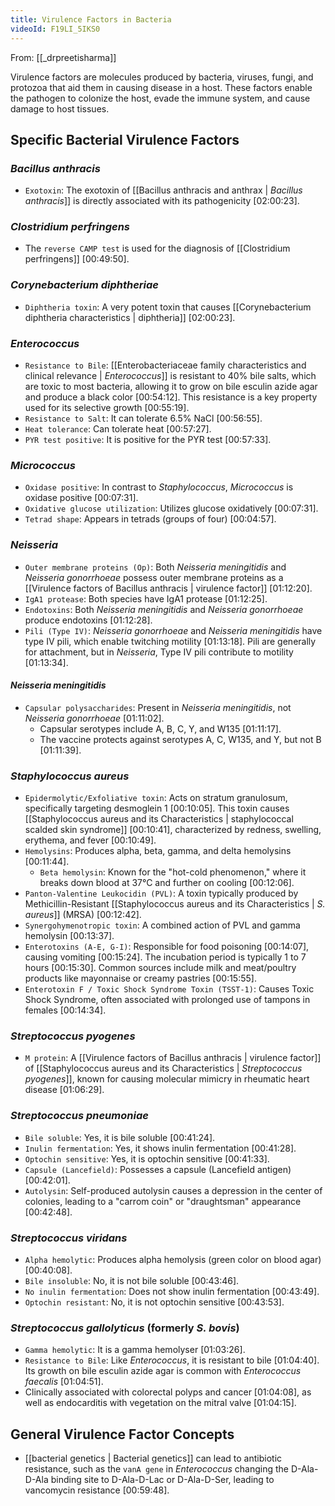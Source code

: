 ```yaml
---
title: Virulence Factors in Bacteria
videoId: F19LI_5IKS0
---
```


From: [[_drpreetisharma]] <br/> 

Virulence factors are molecules produced by bacteria, viruses, fungi, and protozoa that aid them in causing disease in a host. These factors enable the pathogen to colonize the host, evade the immune system, and cause damage to host tissues.

## Specific Bacterial Virulence Factors

### *Bacillus anthracis*
*   `Exotoxin`: The exotoxin of [[Bacillus anthracis and anthrax | *Bacillus anthracis*]] is directly associated with its pathogenicity <a class="yt-timestamp" data-t="02:00:23">[02:00:23]</a>.

### *Clostridium perfringens*
*   The `reverse CAMP test` is used for the diagnosis of [[Clostridium perfringens]] <a class="yt-timestamp" data-t="00:49:50">[00:49:50]</a>.

### *Corynebacterium diphtheriae*
*   `Diphtheria toxin`: A very potent toxin that causes [[Corynebacterium diphtheria characteristics | diphtheria]] <a class="yt-timestamp" data-t="02:00:23">[02:00:23]</a>.

### *Enterococcus*
*   `Resistance to Bile`: [[Enterobacteriaceae family characteristics and clinical relevance | *Enterococcus*]] is resistant to 40% bile salts, which are toxic to most bacteria, allowing it to grow on bile esculin azide agar and produce a black color <a class="yt-timestamp" data-t="00:54:12">[00:54:12]</a>. This resistance is a key property used for its selective growth <a class="yt-timestamp" data-t="00:55:19">[00:55:19]</a>.
*   `Resistance to Salt`: It can tolerate 6.5% NaCl <a class="yt-timestamp" data-t="00:56:55">[00:56:55]</a>.
*   `Heat tolerance`: Can tolerate heat <a class="yt-timestamp" data-t="00:57:27">[00:57:27]</a>.
*   `PYR test positive`: It is positive for the PYR test <a class="yt-timestamp" data-t="00:57:33">[00:57:33]</a>.

### *Micrococcus*
*   `Oxidase positive`: In contrast to *Staphylococcus*, *Micrococcus* is oxidase positive <a class="yt-timestamp" data-t="00:07:31">[00:07:31]</a>.
*   `Oxidative glucose utilization`: Utilizes glucose oxidatively <a class="yt-timestamp" data-t="00:07:31">[00:07:31]</a>.
*   `Tetrad shape`: Appears in tetrads (groups of four) <a class="yt-timestamp" data-t="00:04:57">[00:04:57]</a>.

### *Neisseria*
*   `Outer membrane proteins (Op)`: Both *Neisseria meningitidis* and *Neisseria gonorrhoeae* possess outer membrane proteins as a [[Virulence factors of Bacillus anthracis | virulence factor]] <a class="yt-timestamp" data-t="01:12:20">[01:12:20]</a>.
*   `IgA1 protease`: Both species have IgA1 protease <a class="yt-timestamp" data-t="01:12:25">[01:12:25]</a>.
*   `Endotoxins`: Both *Neisseria meningitidis* and *Neisseria gonorrhoeae* produce endotoxins <a class="yt-timestamp" data-t="01:12:28">[01:12:28]</a>.
*   `Pili (Type IV)`: *Neisseria gonorrhoeae* and *Neisseria meningitidis* have type IV pili, which enable twitching motility <a class="yt-timestamp" data-t="01:13:18">[01:13:18]</a>. Pili are generally for attachment, but in *Neisseria*, Type IV pili contribute to motility <a class="yt-timestamp" data-t="01:13:34">[01:13:34]</a>.

#### *Neisseria meningitidis*
*   `Capsular polysaccharides`: Present in *Neisseria meningitidis*, not *Neisseria gonorrhoeae* <a class="yt-timestamp" data-t="01:11:02">[01:11:02]</a>.
    *   Capsular serotypes include A, B, C, Y, and W135 <a class="yt-timestamp" data-t="01:11:17">[01:11:17]</a>.
    *   The vaccine protects against serotypes A, C, W135, and Y, but not B <a class="yt-timestamp" data-t="01:11:39">[01:11:39]</a>.

### *Staphylococcus aureus*
*   `Epidermolytic/Exfoliative toxin`: Acts on stratum granulosum, specifically targeting desmoglein 1 <a class="yt-timestamp" data-t="00:10:05">[00:10:05]</a>. This toxin causes [[Staphylococcus aureus and its Characteristics | staphylococcal scalded skin syndrome]] <a class="yt-timestamp" data-t="00:10:41">[00:10:41]</a>, characterized by redness, swelling, erythema, and fever <a class="yt-timestamp" data-t="00:10:49">[00:10:49]</a>.
*   `Hemolysins`: Produces alpha, beta, gamma, and delta hemolysins <a class="yt-timestamp" data-t="00:11:44">[00:11:44]</a>.
    *   `Beta hemolysin`: Known for the "hot-cold phenomenon," where it breaks down blood at 37°C and further on cooling <a class="yt-timestamp" data-t="00:12:06">[00:12:06]</a>.
*   `Panton-Valentine Leukocidin (PVL)`: A toxin typically produced by Methicillin-Resistant [[Staphylococcus aureus and its Characteristics | *S. aureus*]] (MRSA) <a class="yt-timestamp" data-t="00:12:42">[00:12:42]</a>.
*   `Synergohymenotropic toxin`: A combined action of PVL and gamma hemolysin <a class="yt-timestamp" data-t="00:13:37">[00:13:37]</a>.
*   `Enterotoxins (A-E, G-I)`: Responsible for food poisoning <a class="yt-timestamp" data-t="00:14:07">[00:14:07]</a>, causing vomiting <a class="yt-timestamp" data-t="00:15:24">[00:15:24]</a>. The incubation period is typically 1 to 7 hours <a class="yt-timestamp" data-t="00:15:30">[00:15:30]</a>. Common sources include milk and meat/poultry products like mayonnaise or creamy pastries <a class="yt-timestamp" data-t="00:15:55">[00:15:55]</a>.
*   `Enterotoxin F / Toxic Shock Syndrome Toxin (TSST-1)`: Causes Toxic Shock Syndrome, often associated with prolonged use of tampons in females <a class="yt-timestamp" data-t="00:14:34">[00:14:34]</a>.

### *Streptococcus pyogenes*
*   `M protein`: A [[Virulence factors of Bacillus anthracis | virulence factor]] of [[Staphylococcus aureus and its Characteristics | *Streptococcus pyogenes*]], known for causing molecular mimicry in rheumatic heart disease <a class="yt-timestamp" data-t="01:06:29">[01:06:29]</a>.

### *Streptococcus pneumoniae*
*   `Bile soluble`: Yes, it is bile soluble <a class="yt-timestamp" data-t="00:41:24">[00:41:24]</a>.
*   `Inulin fermentation`: Yes, it shows inulin fermentation <a class="yt-timestamp" data-t="00:41:28">[00:41:28]</a>.
*   `Optochin sensitive`: Yes, it is optochin sensitive <a class="yt-timestamp" data-t="00:41:33">[00:41:33]</a>.
*   `Capsule (Lancefield)`: Possesses a capsule (Lancefield antigen) <a class="yt-timestamp" data-t="00:42:01">[00:42:01]</a>.
*   `Autolysin`: Self-produced autolysin causes a depression in the center of colonies, leading to a "carrom coin" or "draughtsman" appearance <a class="yt-timestamp" data-t="00:42:48">[00:42:48]</a>.

### *Streptococcus viridans*
*   `Alpha hemolytic`: Produces alpha hemolysis (green color on blood agar) <a class="yt-timestamp" data-t="00:40:08">[00:40:08]</a>.
*   `Bile insoluble`: No, it is not bile soluble <a class="yt-timestamp" data-t="00:43:46">[00:43:46]</a>.
*   `No inulin fermentation`: Does not show inulin fermentation <a class="yt-timestamp" data-t="00:43:49">[00:43:49]</a>.
*   `Optochin resistant`: No, it is not optochin sensitive <a class="yt-timestamp" data-t="00:43:53">[00:43:53]</a>.

### *Streptococcus gallolyticus* (formerly *S. bovis*)
*   `Gamma hemolytic`: It is a gamma hemolyser <a class="yt-timestamp" data-t="01:03:26">[01:03:26]</a>.
*   `Resistance to Bile`: Like *Enterococcus*, it is resistant to bile <a class="yt-timestamp" data-t="01:04:40">[01:04:40]</a>. Its growth on bile esculin azide agar is common with *Enterococcus faecalis* <a class="yt-timestamp" data-t="01:04:51">[01:04:51]</a>.
*   Clinically associated with colorectal polyps and cancer <a class="yt-timestamp" data-t="01:04:08">[01:04:08]</a>, as well as endocarditis with vegetation on the mitral valve <a class="yt-timestamp" data-t="01:04:15">[01:04:15]</a>.

## General Virulence Factor Concepts
*   [[bacterial genetics | Bacterial genetics]] can lead to antibiotic resistance, such as the `vanA gene` in *Enterococcus* changing the D-Ala-D-Ala binding site to D-Ala-D-Lac or D-Ala-D-Ser, leading to vancomycin resistance <a class="yt-timestamp" data-t="00:59:48">[00:59:48]</a>.